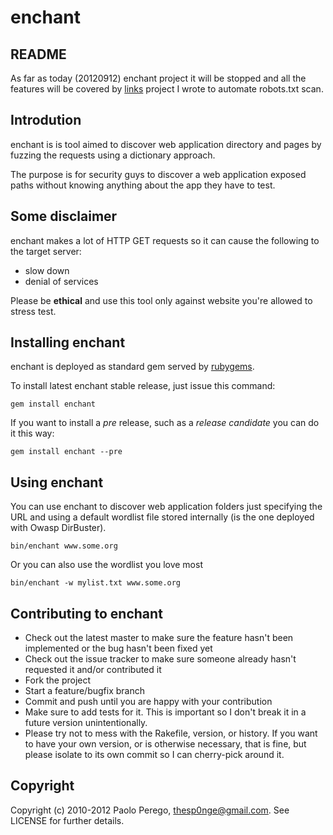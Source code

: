 # enchant

## README

As far as today (20120912) enchant project it will be stopped and all the
features will be covered by [links](https://github.com/thesp0nge/links) project
I wrote to automate robots.txt scan.


## Introdution

enchant is is tool aimed to discover web application directory and pages by
fuzzing the requests using a dictionary approach.

The purpose is for security guys to discover a web application exposed paths without knowing anything about
the app they have to test.

## Some disclaimer

enchant makes a lot of HTTP GET requests so it can cause the following to the target server:

* slow down
* denial of services

Please be **ethical** and use this tool only against website you're allowed to stress test.

## Installing enchant

enchant is deployed as standard gem served by [rubygems](http://rubygems.org).

To install latest enchant stable release, just issue this command:

```
gem install enchant
``` 

If you want to install a _pre_ release, such as a _release candidate_ you can do it this way:
```
gem install enchant --pre
```

## Using enchant

You can use enchant to discover web application folders just specifying the URL
and using a default wordlist file stored internally (is the one deployed with
Owasp DirBuster).

``` 
bin/enchant www.some.org
``` 

Or you can also use the wordlist you love most

``` 
bin/enchant -w mylist.txt www.some.org
``` 

## Contributing to enchant
 
* Check out the latest master to make sure the feature hasn't been implemented
  or the bug hasn't been fixed yet
* Check out the issue tracker to make sure someone already hasn't requested it
  and/or contributed it
* Fork the project
* Start a feature/bugfix branch
* Commit and push until you are happy with your contribution
* Make sure to add tests for it. This is important so I don't break it in a
  future version unintentionally.
* Please try not to mess with the Rakefile, version, or history. If you want to
  have your own version, or is otherwise necessary, that is fine, but please
  isolate to its own commit so I can cherry-pick around it.

## Copyright

Copyright (c) 2010-2012 Paolo Perego, <thesp0nge@gmail.com>. See LICENSE for
further details.


